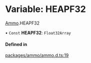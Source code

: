 # Variable: HEAPF32

[Ammo](../modules/Ammo.md).HEAPF32

• `Const` **HEAPF32**: `Float32Array`

#### Defined in

[packages/ammo/ammo.d.ts:19](https://github.com/Orillusion/orillusion/blob/main/packages/ammo/ammo.d.ts#L19)

